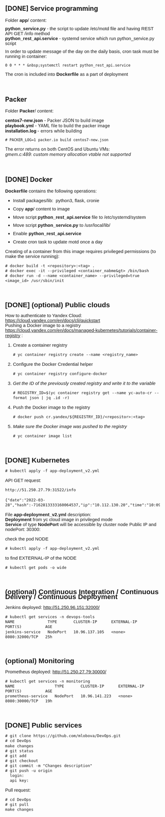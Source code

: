 ## [DONE] Service programming
<p style='margin-top:0in;margin-right:0in;margin-bottom:8.0pt;margin-left:0in;line-height:107%;font-size:15px;font-family:"Calibri",sans-serif;'>Folder <strong>app</strong>/ content:</p>
<p style='margin-top:0in;margin-right:0in;margin-bottom:8.0pt;margin-left:0in;line-height:107%;font-size:15px;font-family:"Calibri",sans-serif;'><strong>python_service.py</strong> - the script to update /etc/motd file and having REST API GET /info method<br><strong>python_rest_api.service</strong> - systemd service which run python_service.py script</p>
<p style='margin-top:0in;margin-right:0in;margin-bottom:8.0pt;margin-left:0in;line-height:107%;font-size:15px;font-family:"Calibri",sans-serif;'>In order to update message of the day on the daily basis, cron task must be running in container:<br><span style="font-size: 15px; line-height: 107%; font-family: Courier New, courier;"><em><span style="color: rgb(71, 85, 119);"></span></em></span></p>

    0 0 * * * &nbsp;systemctl restart python_rest_api.service

<p style='margin-top:0in;margin-right:0in;margin-bottom:8.0pt;margin-left:0in;line-height:107%;font-size:15px;font-family:"Calibri",sans-serif;'>The cron is included into <strong>Dockerfile </strong>as a part of deployment</p>
<p>&nbsp;</p>

## Packer
<p style='margin-top:0in;margin-right:0in;margin-bottom:8.0pt;margin-left:0in;line-height:107%;font-size:15px;font-family:"Calibri",sans-serif;'>Folder <strong>Packer</strong>/ content:</p>
<p><strong>centos7-new.json</strong> - Packer JSON to build image<br><strong>playbook.yml</strong> - YAML file to build the packer image<br><strong>installation.log&nbsp;</strong>- errors while building</p>
<p style='margin-top:0in;margin-right:0in;margin-bottom:8.0pt;margin-left:0in;line-height:107%;font-size:15px;font-family:"Calibri",sans-serif;'><em></em><em></em></p>

    # PACKER_LOG=1 packer.io build centos7-new.json

<p>The error returns on both CentOS and Ubuntu VMs:<br><em>gmem.c:489: custom memory allocation vtable not supported</em></p>
<p>&nbsp;</p>

## [DONE] Docker
<p style='margin-top:0in;margin-right:0in;margin-bottom:8.0pt;margin-left:0in;line-height:107%;font-size:15px;font-family:"Calibri",sans-serif;'><strong>Dockerfile&nbsp;</strong>contains the following operations:</p>
<div style='margin-top:0in;margin-right:0in;margin-bottom:8.0pt;margin-left:0in;line-height:107%;font-size:15px;font-family:"Calibri",sans-serif;'>
    <ul style="margin-bottom:0in;list-style-type: disc;">
        <li style='margin-top:0in;margin-right:0in;margin-bottom:8.0pt;margin-left:0in;line-height:107%;font-size:15px;font-family:"Calibri",sans-serif;'>Install packages/lib: &nbsp;python3, flask, cronie</li>
        <li style='margin-top:0in;margin-right:0in;margin-bottom:8.0pt;margin-left:0in;line-height:107%;font-size:15px;font-family:"Calibri",sans-serif;'>Copy <strong>app</strong>/ content to image</li>
        <li style='margin-top:0in;margin-right:0in;margin-bottom:8.0pt;margin-left:0in;line-height:107%;font-size:15px;font-family:"Calibri",sans-serif;'>Move script <strong>python_rest_api.service</strong> file to /etc/systemd/system</li>
        <li style='margin-top:0in;margin-right:0in;margin-bottom:8.0pt;margin-left:0in;line-height:107%;font-size:15px;font-family:"Calibri",sans-serif;'>Move<strong>&nbsp;</strong>script <strong>python_service.py</strong> to /usr/local/lib/</li>
        <li style='margin-top:0in;margin-right:0in;margin-bottom:8.0pt;margin-left:0in;line-height:107%;font-size:15px;font-family:"Calibri",sans-serif;'>Enable <strong>python_rest_api.service</strong></li>
        <li style='margin-top:0in;margin-right:0in;margin-bottom:8.0pt;margin-left:0in;line-height:107%;font-size:15px;font-family:"Calibri",sans-serif;'>Create cron task to update motd once a day</li>
    </ul>
    <p>Creating of a container from this image requires privileged permissions (to make the service running):</p>
    
    # docker build -t <repository>:<tag> .
    # docker exec -it --privileged <container_nabme&gt> /bin/bash
    # docker run -d --name <container_name> --privileged=true <image_id> /usr/sbin/init
    
<p>&nbsp;</p>
  
## [DONE] (optional) Public clouds
<p>How to authenticate to Yandex Cloud: <a href="https://cloud.yandex.com/en/docs/cli/quickstart">https://cloud.yandex.com/en/docs/cli/quickstart</a><br /> Pushing a Docker image to a registry <a href="https://cloud.yandex.com/en/docs/managed-kubernetes/tutorials/container-registry">https://cloud.yandex.com/en/docs/managed-kubernetes/tutorials/container-registry</a> :</p>
<ol>
<li>Create a container registry<br /> <em></em></li>
    
    # yc container registry create --name <registry_name>
    
<li>Configure the Docker Credential helper<em><br /></em></li>
    
    # yc container registry configure-docker
    
<li><em>Get the ID of the previously created registry and write it to the variable<br /></em></li>
    
    # REGISTRY_ID=$(yc container registry get --name yc-auto-cr --format json | jq .id -r)
    
<li>Push the Docker image to the registry<em><br /></em></li>
    
    # docker push cr.yandex/${REGISTRY_ID}/<repositor>:<tag>
    
<li><em>Make sure the Docker image was pushed to the registry<br /></em><em></em></li>
    
    # yc container image list
    
</ol>
<p>&nbsp;</p>

## [DONE] Kubernetes
    
    # kubectl apply -f app-deployment_v2.yml
    
<p> API GET request: </p>
    
    http://51.250.27.79:31522/info
    	
    {"date":"2022-03-28","hash":-7162813333160064537,"ip":"10.112.130.20","time":"10:09:54.148635"}
    

<p>File <strong>app-deployment_v2.yml</strong> description:<br /> <strong>Deployment</strong> from yc cloud image in privileged mode<br /> <strong>Service</strong> of type <strong>NodePort</strong> will be accessible by cluster node Public IP and nodePort: 30300:<br /></p>
check the pod NODE
    
    # kubectl apply -f app-deployment_v2.yml
to find EXTERNAL-IP of the NODE
    
    # kubectl get pods -o wide
<p>&nbsp;</p>
    
## (optional) Continuous Integration / Continuous Delivery / Continuous Deployment
Jenkins deployed: http://51.250.96.151:32000/
    
    # kubectl get services -n devops-tools
    NAME              TYPE       CLUSTER-IP      EXTERNAL-IP   PORT(S)          AGE
    jenkins-service   NodePort   10.96.137.105   <none>        8080:32000/TCP   25h
    
<p>&nbsp;</p>
    
    
## (optional) Monitoring
Prometheus deployed: http://51.250.27.79:30000/
    
    # kubectl get services -n monitoring
    NAME                 TYPE       CLUSTER-IP      EXTERNAL-IP   PORT(S)          AGE
    prometheus-service   NodePort   10.96.141.223   <none>        8080:30000/TCP   19h
    
<p>&nbsp;</p>
    
    
## [DONE] Public services
    # git clone https://github.com/mlobova/DevOps.git
    # cd DevOps
    make changes
    # git status
    # git add
    # git checkout
    # git commit -m "Changes description"
    # git push -u origin
      login:
      api key:

<p>Pull request:</p>

    # cd DevOps
    # git pull
    make changes
